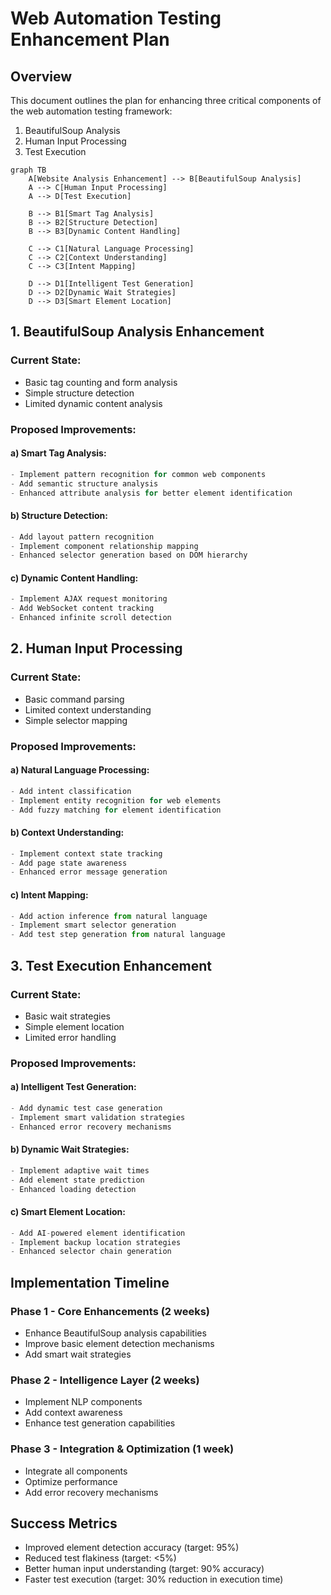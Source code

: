 # Web Automation Testing Enhancement Plan

## Overview

This document outlines the plan for enhancing three critical components of the web automation testing framework:
1. BeautifulSoup Analysis
2. Human Input Processing
3. Test Execution

```mermaid
graph TB
    A[Website Analysis Enhancement] --> B[BeautifulSoup Analysis]
    A --> C[Human Input Processing]
    A --> D[Test Execution]
    
    B --> B1[Smart Tag Analysis]
    B --> B2[Structure Detection]
    B --> B3[Dynamic Content Handling]
    
    C --> C1[Natural Language Processing]
    C --> C2[Context Understanding]
    C --> C3[Intent Mapping]
    
    D --> D1[Intelligent Test Generation]
    D --> D2[Dynamic Wait Strategies]
    D --> D3[Smart Element Location]
```

## 1. BeautifulSoup Analysis Enhancement

### Current State:
- Basic tag counting and form analysis
- Simple structure detection
- Limited dynamic content analysis

### Proposed Improvements:

#### a) Smart Tag Analysis:
```python
- Implement pattern recognition for common web components
- Add semantic structure analysis
- Enhanced attribute analysis for better element identification
```

#### b) Structure Detection:
```python
- Add layout pattern recognition
- Implement component relationship mapping
- Enhanced selector generation based on DOM hierarchy
```

#### c) Dynamic Content Handling:
```python
- Implement AJAX request monitoring
- Add WebSocket content tracking
- Enhanced infinite scroll detection
```

## 2. Human Input Processing

### Current State:
- Basic command parsing
- Limited context understanding
- Simple selector mapping

### Proposed Improvements:

#### a) Natural Language Processing:
```python
- Add intent classification
- Implement entity recognition for web elements
- Add fuzzy matching for element identification
```

#### b) Context Understanding:
```python
- Implement context state tracking
- Add page state awareness
- Enhanced error message generation
```

#### c) Intent Mapping:
```python
- Add action inference from natural language
- Implement smart selector generation
- Add test step generation from natural language
```

## 3. Test Execution Enhancement

### Current State:
- Basic wait strategies
- Simple element location
- Limited error handling

### Proposed Improvements:

#### a) Intelligent Test Generation:
```python
- Add dynamic test case generation
- Implement smart validation strategies
- Enhanced error recovery mechanisms
```

#### b) Dynamic Wait Strategies:
```python
- Implement adaptive wait times
- Add element state prediction
- Enhanced loading detection
```

#### c) Smart Element Location:
```python
- Add AI-powered element identification
- Implement backup location strategies
- Enhanced selector chain generation
```

## Implementation Timeline

### Phase 1 - Core Enhancements (2 weeks)
- Enhance BeautifulSoup analysis capabilities
- Improve basic element detection mechanisms
- Add smart wait strategies

### Phase 2 - Intelligence Layer (2 weeks)
- Implement NLP components
- Add context awareness
- Enhance test generation capabilities

### Phase 3 - Integration & Optimization (1 week)
- Integrate all components
- Optimize performance
- Add error recovery mechanisms

## Success Metrics
- Improved element detection accuracy (target: 95%)
- Reduced test flakiness (target: <5%)
- Better human input understanding (target: 90% accuracy)
- Faster test execution (target: 30% reduction in execution time)